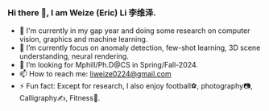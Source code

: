 ### Hi there 👋, I am Weize (Eric) Li 李维泽.


- 🔭 I'm currently in my gap year and doing some research on computer vision, graphics and machine learning.  
- 🌱 I’m currently focus on anomaly detection, few-shot learning, 3D scene understanding, neural rendering.  
- 🤔 I’m looking for Mphill/Ph.D@CS in Spring/Fall-2024. 
- 📫 How to reach me: liweize0224@gmail.com  
- ⚡ Fun fact: Except for research, I also enjoy football⚽, photography📷, Calligraphy✍️, Fitness💪.
